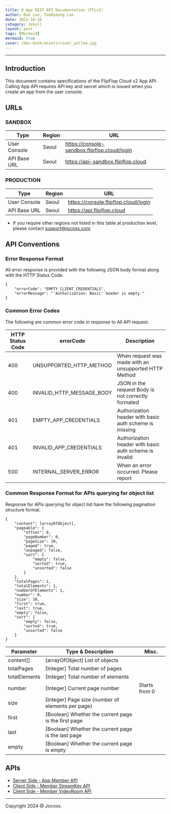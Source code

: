 ```yaml
---
title: Θ App REST API Documentation (FFLv2)
author: Dan Lee, TaeHyeong Lee
date: 2023-10-16
category: Jekyll
layout: post
tags: [Mermaid]
mermaid: true
cover: /dev-book/assets/cover_yellow.jpg
---
```


-------------
## Introduction

This document contains specifications of the FlipFlop Cloud v2 App API. Calling App API requires API key and secret which is issued when you create an app from the user console.

## URLs

### SANDBOX

| Type | Region | URL |
| --- | --- | --- |
| User Console | Seoul | https://console-sandbox.flipflop.cloud/login |
| API Base URL | Seoul | https://api-sandbox.flipflop.cloud |

### PRODUCTION

| Type | Region | URL |
| --- | --- | --- |
| User Console | Seoul | https://console.flipflop.cloud/login |
| API Base URL | Seoul | https://api.flipflop.cloud |

  * If you require other regions not listed in this table at production level, please contact support@jocoos.com.

## API Conventions

### Error Response Format

All error response is provided with the following JSON body format along with the HTTP Status Code.

```
{
    "errorCode": "EMPTY_CLIENT_CREDENTIALS",
    "errorMessage": "'Authorization: Basic' header is empty."
}
```

### Common Error Codes

The following are common error code in response to All API request.

| HTTP Status Code | errorCode | Description |
| --- | --- | --- |
| 400 | UNSUPPORTED_HTTP_METHOD | When request was made with an unsupported HTTP Method |
| 400 | INVALID_HTTP_MESSAGE_BODY | JSON in the request Body is not correctly formated |
| 401 | EMPTY_APP_CREDENTIALS | Authorization header with basic auth scheme is missing |
| 401 | INVALID_APP_CREDENTIALS | Authorization header with basic auth scheme is invalid |
| 500 | INTERNAL_SERVER_ERROR | When an error occurred. Please report |

### Common Response Format for APIs querying for object list

Response for APIs querying for object list have the following pagination structure format.

```
{
    "content": [arrayOfObject],
    "pageable": {
        "offset": 0,
        "pageNumber": 0,
        "pageSize": 10,
        "paged": true,
        "unpaged": false,
        "sort": {
            "empty": false,
            "sorted": true,
            "unsorted": false
        }
    },
    "totalPages": 1,
    "totalElements": 1,
    "numberOfElements": 1,
    "number": 0,
    "size": 10,
    "first": true,
    "last": true,
    "empty": false,
    "sort": {
        "empty": false,
        "sorted": true,
        "unsorted": false
    }
}
```

| Parameter | Type & Description | Misc. |
| --- | --- | --- |
| content[] | [arrayOfObject] List of objects |  |
| totalPages | [Integer] Total number of pages |  |
| totalElements | [Integer] Total number of elements |  |
| number | [Integer] Current page number | Starts from 0 |
| size | [Integer] Page size (number of elements per page) |  |
| first | [Boolean] Whether the current page is the first page |  |
| last | [Boolean] Whether the current page is the last page |  |
| empty | [Boolean] Whether the current page is empty |  |

## APIs
  * [Server Side - App Member API](2023-10-16-App-Member-API.html)
  * [Client Side - Member StreamKey API](2023-10-16-Member-StreamKey-API.html)
  * [Client Side - Member VideoRoom API](2023-10-16-Member-VideoRoom-API.html)

-------------
Copyright 2024 @ Jocoos.